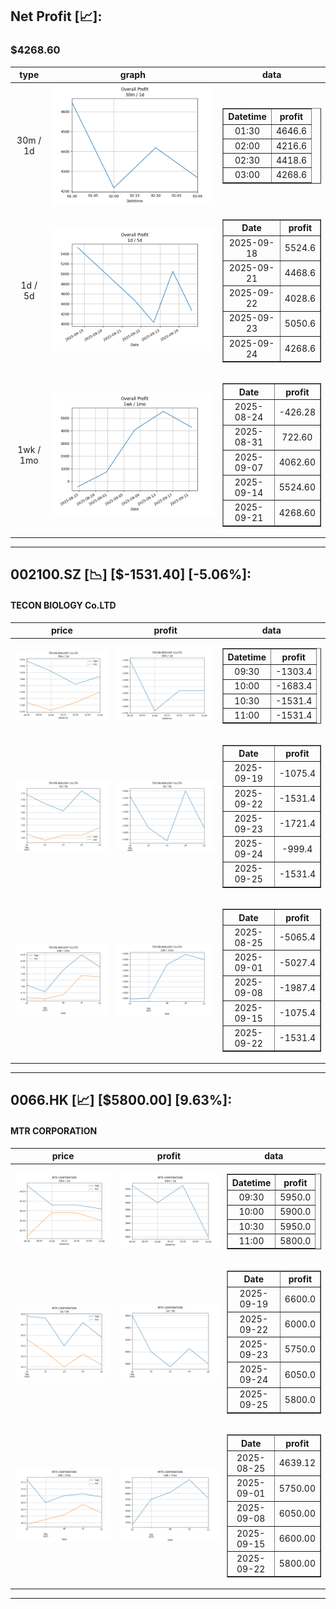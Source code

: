 ## Net Profit [📈]:
### $4268.60
|type|graph|data|
|:---:|:---:|:---:|
|30m / 1d|![net_profit](image/overall_30m-1d.png)|<table border="1" class="dataframe"> <thead> <tr style="text-align: center;"> <th>Datetime</th> <th>profit</th> </tr> </thead> <tbody> <tr> <td>01:30</td> <td>4646.6</td> </tr> <tr> <td>02:00</td> <td>4216.6</td> </tr> <tr> <td>02:30</td> <td>4418.6</td> </tr> <tr> <td>03:00</td> <td>4268.6</td> </tr> </tbody></table>|
|1d / 5d|![net_profit](image/overall_1d-5d.png)|<table border="1" class="dataframe"> <thead> <tr style="text-align: center;"> <th>Date</th> <th>profit</th> </tr> </thead> <tbody> <tr> <td>2025-09-18</td> <td>5524.6</td> </tr> <tr> <td>2025-09-21</td> <td>4468.6</td> </tr> <tr> <td>2025-09-22</td> <td>4028.6</td> </tr> <tr> <td>2025-09-23</td> <td>5050.6</td> </tr> <tr> <td>2025-09-24</td> <td>4268.6</td> </tr> </tbody></table>|
|1wk / 1mo|![net_profit](image/overall_1wk-1mo.png)|<table border="1" class="dataframe"> <thead> <tr style="text-align: center;"> <th>Date</th> <th>profit</th> </tr> </thead> <tbody> <tr> <td>2025-08-24</td> <td>-426.28</td> </tr> <tr> <td>2025-08-31</td> <td>722.60</td> </tr> <tr> <td>2025-09-07</td> <td>4062.60</td> </tr> <tr> <td>2025-09-14</td> <td>5524.60</td> </tr> <tr> <td>2025-09-21</td> <td>4268.60</td> </tr> </tbody></table>|
---
## 002100.SZ [📉] [$-1531.40] [-5.06%]:
#### TECON BIOLOGY Co.LTD
|price|profit|data|
|:---:|:---:|:---:|
|![price](image/002100.SZ_30m-1d_price.png)|![profit](image/002100.SZ_30m-1d_profit.png)|<table border="1" class="dataframe"> <thead> <tr style="text-align: center;"> <th>Datetime</th> <th>profit</th> </tr> </thead> <tbody> <tr> <td>09:30</td> <td>-1303.4</td> </tr> <tr> <td>10:00</td> <td>-1683.4</td> </tr> <tr> <td>10:30</td> <td>-1531.4</td> </tr> <tr> <td>11:00</td> <td>-1531.4</td> </tr> </tbody></table>|
|![price](image/002100.SZ_1d-5d_price.png)|![profit](image/002100.SZ_1d-5d_profit.png)|<table border="1" class="dataframe"> <thead> <tr style="text-align: center;"> <th>Date</th> <th>profit</th> </tr> </thead> <tbody> <tr> <td>2025-09-19</td> <td>-1075.4</td> </tr> <tr> <td>2025-09-22</td> <td>-1531.4</td> </tr> <tr> <td>2025-09-23</td> <td>-1721.4</td> </tr> <tr> <td>2025-09-24</td> <td>-999.4</td> </tr> <tr> <td>2025-09-25</td> <td>-1531.4</td> </tr> </tbody></table>|
|![price](image/002100.SZ_1wk-1mo_price.png)|![profit](image/002100.SZ_1wk-1mo_profit.png)|<table border="1" class="dataframe"> <thead> <tr style="text-align: center;"> <th>Date</th> <th>profit</th> </tr> </thead> <tbody> <tr> <td>2025-08-25</td> <td>-5065.4</td> </tr> <tr> <td>2025-09-01</td> <td>-5027.4</td> </tr> <tr> <td>2025-09-08</td> <td>-1987.4</td> </tr> <tr> <td>2025-09-15</td> <td>-1075.4</td> </tr> <tr> <td>2025-09-22</td> <td>-1531.4</td> </tr> </tbody></table>|
---
## 0066.HK [📈] [$5800.00] [9.63%]:
#### MTR CORPORATION
|price|profit|data|
|:---:|:---:|:---:|
|![price](image/0066.HK_30m-1d_price.png)|![profit](image/0066.HK_30m-1d_profit.png)|<table border="1" class="dataframe"> <thead> <tr style="text-align: center;"> <th>Datetime</th> <th>profit</th> </tr> </thead> <tbody> <tr> <td>09:30</td> <td>5950.0</td> </tr> <tr> <td>10:00</td> <td>5900.0</td> </tr> <tr> <td>10:30</td> <td>5950.0</td> </tr> <tr> <td>11:00</td> <td>5800.0</td> </tr> </tbody></table>|
|![price](image/0066.HK_1d-5d_price.png)|![profit](image/0066.HK_1d-5d_profit.png)|<table border="1" class="dataframe"> <thead> <tr style="text-align: center;"> <th>Date</th> <th>profit</th> </tr> </thead> <tbody> <tr> <td>2025-09-19</td> <td>6600.0</td> </tr> <tr> <td>2025-09-22</td> <td>6000.0</td> </tr> <tr> <td>2025-09-23</td> <td>5750.0</td> </tr> <tr> <td>2025-09-24</td> <td>6050.0</td> </tr> <tr> <td>2025-09-25</td> <td>5800.0</td> </tr> </tbody></table>|
|![price](image/0066.HK_1wk-1mo_price.png)|![profit](image/0066.HK_1wk-1mo_profit.png)|<table border="1" class="dataframe"> <thead> <tr style="text-align: center;"> <th>Date</th> <th>profit</th> </tr> </thead> <tbody> <tr> <td>2025-08-25</td> <td>4639.12</td> </tr> <tr> <td>2025-09-01</td> <td>5750.00</td> </tr> <tr> <td>2025-09-08</td> <td>6050.00</td> </tr> <tr> <td>2025-09-15</td> <td>6600.00</td> </tr> <tr> <td>2025-09-22</td> <td>5800.00</td> </tr> </tbody></table>|
---
